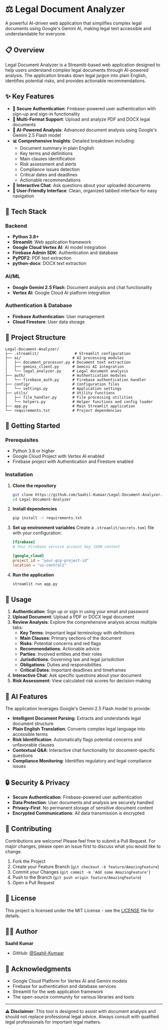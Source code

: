 # ⚖️ Legal Document Analyzer

A powerful AI-driven web application that simplifies complex legal documents using Google's Gemini AI, making legal text accessible and understandable for everyone.

## 📋 Overview

Legal Document Analyzer is a Streamlit-based web application designed to help users understand complex legal documents through AI-powered analysis. The application breaks down legal jargon into plain English, identifies potential risks, and provides actionable recommendations.

## ✨ Key Features

- **🔐 Secure Authentication**: Firebase-powered user authentication with sign-up and sign-in functionality
- **📄 Multi-Format Support**: Upload and analyze PDF and DOCX legal documents
- **🤖 AI-Powered Analysis**: Advanced document analysis using Google's Gemini 2.5 Flash model
- **📊 Comprehensive Insights**: Detailed breakdown including:
  - Document summary in plain English
  - Key terms and definitions
  - Main clauses identification
  - Risk assessment and alerts
  - Compliance issues detection
  - Critical dates and deadlines
  - Actionable recommendations
- **💬 Interactive Chat**: Ask questions about your uploaded documents
- **🎯 User-Friendly Interface**: Clean, organized tabbed interface for easy navigation

## 🔧 Tech Stack

### Backend
- **Python 3.8+**
- **Streamlit**: Web application framework
- **Google Cloud Vertex AI**: AI model integration
- **Firebase Admin SDK**: Authentication and database
- **PyPDF2**: PDF text extraction
- **python-docx**: DOCX text extraction

### AI/ML
- **Google Gemini 2.5 Flash**: Document analysis and chat functionality
- **Vertex AI**: Google Cloud AI platform integration

### Authentication & Database
- **Firebase Authentication**: User management
- **Cloud Firestore**: User data storage

## 📁 Project Structure

```
Legal-Document-Analyzer/
├── .streamlit/                # Streamlit configuration
├── ai/                       # AI processing modules
│   ├── document_processor.py # Document text extraction
│   ├── gemini_client.py      # Gemini AI integration
│   └── legal_analyzer.py     # Legal document analysis
├── auth/                     # Authentication modules
│   └── firebase_auth.py      # Firebase authentication handler
├── config/                   # Configuration files
│   └── settings.py           # Application settings
├── utils/                    # Utility functions
│   ├── file_handler.py       # File processing utilities
│   └── helpers.py            # Helper functions and config loader
├── app.py                    # Main Streamlit application
└── requirements.txt          # Project dependencies
```

## 🚀 Getting Started

### Prerequisites
- Python 3.8 or higher
- Google Cloud Project with Vertex AI enabled
- Firebase project with Authentication and Firestore enabled

### Installation

1. **Clone the repository**
   ```bash
   git clone https://github.com/Saahil-Kumaar/Legal-Document-Analyzer.git
   cd Legal-Document-Analyzer
   ```

2. **Install dependencies**
   ```bash
   pip install -r requirements.txt
   ```

3. **Set up environment variables**
   Create a `.streamlit/secrets.toml` file with your configuration:
   ```toml
   [firebase]
   # Your Firebase service account key JSON content
   
   [google_cloud]
   project_id = "your-gcp-project-id"
   location = "us-central1"
   ```

4. **Run the application**
   ```bash
   streamlit run app.py
   ```

## 📝 Usage

1. **Authentication**: Sign up or sign in using your email and password
2. **Upload Document**: Upload a PDF or DOCX legal document
3. **Review Analysis**: Explore the comprehensive analysis across multiple tabs:
   - **Key Terms**: Important legal terminology with definitions
   - **Main Clauses**: Primary sections of the document
   - **Risks**: Potential concerns and red flags
   - **Recommendations**: Actionable advice
   - **Parties**: Involved entities and their roles
   - **Jurisdictions**: Governing law and legal jurisdiction
   - **Obligations**: Duties and responsibilities
   - **Critical Dates**: Important deadlines and timeframes
4. **Interactive Chat**: Ask specific questions about your document
5. **Risk Assessment**: View calculated risk scores for decision-making

## 🤖 AI Features

The application leverages Google's Gemini 2.5 Flash model to provide:
- **Intelligent Document Parsing**: Extracts and understands legal document structure
- **Plain English Translation**: Converts complex legal language into accessible terms
- **Risk Identification**: Automatically flags potential concerns and unfavorable clauses
- **Contextual Q&A**: Interactive chat functionality for document-specific questions
- **Compliance Monitoring**: Identifies regulatory and legal compliance issues

## 🔒 Security & Privacy

- **Secure Authentication**: Firebase-powered user authentication
- **Data Protection**: User documents and analysis are securely handled
- **Privacy-First**: No permanent storage of sensitive document content
- **Encrypted Communications**: All data transmission is encrypted

## 🤝 Contributing

Contributions are welcome! Please feel free to submit a Pull Request. For major changes, please open an issue first to discuss what you would like to change.

1. Fork the Project
2. Create your Feature Branch (`git checkout -b feature/AmazingFeature`)
3. Commit your Changes (`git commit -m 'Add some AmazingFeature'`)
4. Push to the Branch (`git push origin feature/AmazingFeature`)
5. Open a Pull Request

## 📄 License

This project is licensed under the MIT License - see the [LICENSE](LICENSE) file for details.

## 👨‍💻 Author

**Saahil Kumar**
- GitHub: [@Saahil-Kumaar](https://github.com/Saahil-Kumaar)

## 🙏 Acknowledgments

- Google Cloud Platform for Vertex AI and Gemini models
- Firebase for authentication and database services
- Streamlit for the web application framework
- The open-source community for various libraries and tools

---

**⚠️ Disclaimer**: This tool is designed to assist with document analysis and should not replace professional legal advice. Always consult with qualified legal professionals for important legal matters.
